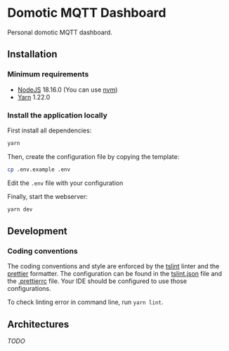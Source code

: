 # Domotic MQTT Dashboard

Personal domotic MQTT dashboard. 

## Installation

### Minimum requirements

- [NodeJS](https://nodejs.org/en/) 18.16.0 (You can use [nvm](https://github.com/nvm-sh/nvm))
- [Yarn](https://classic.yarnpkg.com/en/docs/install) 1.22.0

### Install the application locally

First install all dependencies:
```bash
yarn
```

Then, create the configuration file by copying the template:
```bash
cp .env.example .env
```

Edit the `.env` file with your configuration

Finally, start the webserver:
```bash
yarn dev
```

## Development

### Coding conventions

The coding conventions and style are enforced by the [tslint](https://palantir.github.io/tslint/) linter and the [prettier](https://prettier.io/) formatter. The configuration can be found in the [tslint.json](./tslint.json) file and the [.prettierrc](./.prettierrc) file. Your IDE should be configured to use those configurations.

To check linting error in command line, run `yarn lint`.

## Architectures

_TODO_
